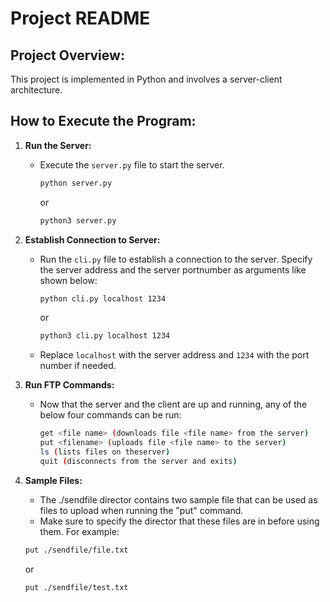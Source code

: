 # Project README

## Project Overview:
This project is implemented in Python and involves a server-client architecture.

## How to Execute the Program:

1. **Run the Server:**
   - Execute the `server.py` file to start the server.
     ```bash
     python server.py
     ```
     or
     ```bash
     python3 server.py
     ```

2. **Establish Connection to Server:**
   - Run the `cli.py` file to establish a connection to the server. Specify the server address and the server portnumber as arguments like shown below:
     ```bash
     python cli.py localhost 1234
     ```
     or
     ```bash
     python3 cli.py localhost 1234
     ```
   - Replace `localhost` with the server address and `1234` with the port number if needed.

3. **Run FTP Commands:**
   - Now that the server and the client are up and running, any of the below four commands can be run:
     ```bash
     get <file name> (downloads file <file name> from the server)
     put <filename> (uploads file <file name> to the server)
     ls (lists files on theserver)
     quit (disconnects from the server and exits)
     ```

4. **Sample Files:**
   - The ./sendfile director contains two sample file that can be used as files to upload when running the "put" command.
   - Make sure to specify the director that these files are in before using them. For example:
   ```bash
   put ./sendfile/file.txt
   ```
   or
   ```bash
   put ./sendfile/test.txt
   ```
